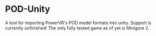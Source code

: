 # POD-Unity
A tool for importing PowerVR's POD model formats into unity.
Support is currently unfinished! The only fully tested game as of yet is Minigore 2.